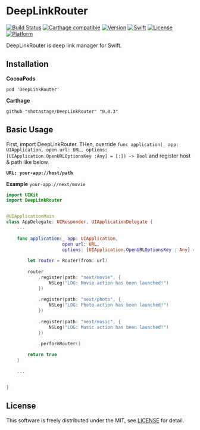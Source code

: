 # DeepLinkRouter

[![Build Status](https://travis-ci.org/shotastage/DeepLinkRouter.swift.svg?branch=master)](https://travis-ci.org/shotastage/DeepLinkRouter)
[![Carthage compatible](https://img.shields.io/badge/Carthage-compatible-4BC51D.svg?style=flat)](https://github.com/shotasatge/DeepLinkRouter)
[![Version](https://img.shields.io/cocoapods/v/DeepLinkRouter.svg?style=flat)](http://cocoapods.org/pods/DeepLinkRouter)
[![Swift](https://img.shields.io/badge/Swift-4.2-orange.svg)](https://swift.org/)
[![License](https://img.shields.io/cocoapods/l/DeepLinkRouter.svg?style=flat)](http://cocoapods.org/pods/DeepLinkRouter)
[![Platform](https://img.shields.io/cocoapods/p/DeepLinkRouter.svg?style=flat)](http://cocoapods.org/pods/DeepLinkRouter)

DeepLinkRouter is deep link manager for Swift.


## Installation

**CocoaPods**

```
pod 'DeepLinkRouter'
```


**Carthage**

```
github "shotastage/DeepLinkRouter" "0.0.3"
```


## Basic Usage

First, import DeepLinkRouter.
THen, override `func application(_ app: UIApplication, open url: URL, options: [UIApplication.OpenURLOptionsKey :Any] = [:]) -> Bool` and register host & path like below.


**`URL: your-app://host/path`**

**Example**
`your-app://next/movie`


```swift
import UIKit
import DeepLinkRouter


@UIApplicationMain
class AppDelegate: UIResponder, UIApplicationDelegate {
    ...
    
    func application(_ app: UIApplication,
                     open url: URL,
                     options: [UIApplication.OpenURLOptionsKey : Any] = [:]) -> Bool {
    
        let router = Router(from: url)
                
        router
            .register(path: "next/movie", {
                NSLog("LOG: Movie action has been launched!")
            })
        
            .register(path: "next/photo", {
                NSLog("LOG: Photo action has been launched!")
            })
        
            .register(path: "next/music", {
                NSLog("LOG: Music action has been launched!")
            })
        
            .performRouter()

        return true
    }
    
    ...


}
```


## License

This software is freely distributed under the MIT, see [LICENSE](./LICENSE) for detail.
